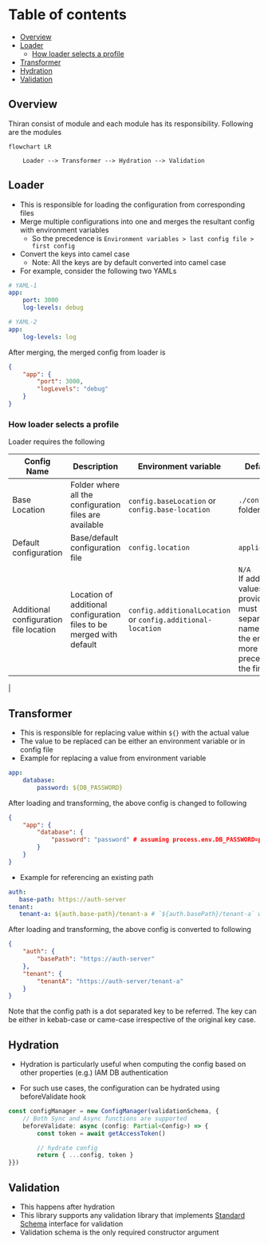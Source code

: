 # Table of contents

- [Overview](#overview)
- [Loader](#loader)
  - [How loader selects a profile](#how-loader-selects-a-profile)
- [Transformer](#transformer)
- [Hydration](#hydration)
- [Validation](#validation)

## Overview

Thiran consist of module and each module has its responsibility. Following are the modules

```mermaid
flowchart LR

    Loader --> Transformer --> Hydration --> Validation

```



## Loader

- This is responsible for loading the configuration from corresponding files
- Merge multiple configurations into one and merges the resultant config with environment variables
    - So the precedence is  `Environment variables > last config file > first config`
- Convert the keys into camel case
    - Note: All the keys are by default converted into camel case
- For example, consider the following two YAMLs
```yaml
# YAML-1
app:
    port: 3000
    log-levels: debug
```
```yaml
# YAML-2
app:
    log-levels: log
```
After merging, the merged config from loader is
```json
{
    "app": {
        "port": 3000,
        "logLevels": "debug"
    }
}
```

### How loader selects a profile

Loader requires the following

| Config Name | Description | Environment variable | Default Value |
| ----------- | ----------- | -------------------- | ------------- |
| Base Location | Folder where all the configuration files are available | `config.baseLocation` or `config.base-location` | `./config` (config folder in root) |
| Default configuration | Base/default configuration file | `config.location` | `application.yaml` |
| Additional configuration file location | Location of additional configuration files to be merged with default | `config.additionalLocation` or `config.additional-location` | `N/A` <br /> If additional values are to be provided, they must be  `,` separated file name. Note that the end file has more precedence that the first file |
|

## Transformer

- This is responsible for replacing value within `${}` with the actual value
- The value to be replaced can be either an environment variable or in config file
- Example for replacing a value from environment variable
    
```yaml
app:
    database:
        password: ${DB_PASSWORD}
```
After loading and transforming, the above config is changed to following 

```json
{
    "app": {
        "database": {
            "password": "password" # assuming process.env.DB_PASSWORD=password
        }
    }
}
```
- Example for referencing an existing path

 ```yaml
auth:
    base-path: https://auth-server
tenant:
    tenant-a: ${auth.base-path}/tenant-a # `${auth.basePath}/tenant-a` would also result in the value
```
After loading and transforming, the above config is converted to following
```json
{
    "auth": {
        "basePath": "https://auth-server"
    },
    "tenant": {
        "tenantA": "https://auth-server/tenant-a"
    }
}
```
Note that the config path is a dot separated key to be referred. The key can be either in kebab-case or came-case irrespective of the original key case.

## Hydration

- Hydration is particularly useful when computing the config based on other properties (e.g.) IAM DB authentication

- For such use cases, the configuration can be hydrated using beforeValidate hook

```ts
const configManager = new ConfigManager(validationSchema, { 
    // Both Sync and Async functions are supported    
    beforeValidate: async (config: Partial<Config>) => {
        const token = await getAccessToken()

        // hydrate config
        return { ...config, token }
}})
```

## Validation

- This happens after hydration
- This library supports any validation library that implements [Standard Schema](https://standardschema.dev/) interface for validation
- Validation schema is the only required constructor argument
